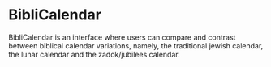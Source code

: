 # BibliCalendar
BibliCalendar is an interface where users can compare and contrast between biblical calendar variations, namely, the traditional jewish calendar, the lunar calendar and the zadok/jubilees calendar. 
